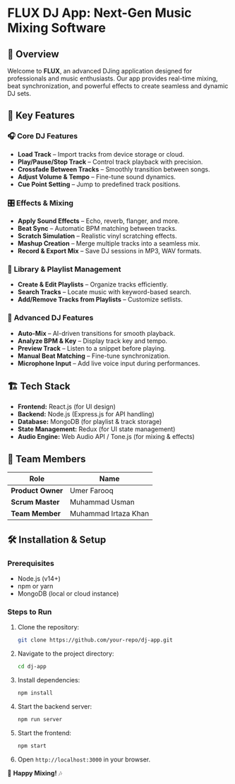 # **FLUX DJ App: Next-Gen Music Mixing Software**

## 🎵 **Overview**
Welcome to **FLUX**, an advanced DJing application designed for professionals and music enthusiasts. Our app provides real-time mixing, beat synchronization, and powerful effects to create seamless and dynamic DJ sets.

## 🚀 **Key Features**
### 🎧 **Core DJ Features**
- **Load Track** – Import tracks from device storage or cloud.
- **Play/Pause/Stop Track** – Control track playback with precision.
- **Crossfade Between Tracks** – Smoothly transition between songs.
- **Adjust Volume & Tempo** – Fine-tune sound dynamics.
- **Cue Point Setting** – Jump to predefined track positions.

### 🎛 **Effects & Mixing**
- **Apply Sound Effects** – Echo, reverb, flanger, and more.
- **Beat Sync** – Automatic BPM matching between tracks.
- **Scratch Simulation** – Realistic vinyl scratching effects.
- **Mashup Creation** – Merge multiple tracks into a seamless mix.
- **Record & Export Mix** – Save DJ sessions in MP3, WAV formats.

### 📂 **Library & Playlist Management**
- **Create & Edit Playlists** – Organize tracks efficiently.
- **Search Tracks** – Locate music with keyword-based search.
- **Add/Remove Tracks from Playlists** – Customize setlists.

### 🎤 **Advanced DJ Features**
- **Auto-Mix** – AI-driven transitions for smooth playback.
- **Analyze BPM & Key** – Display track key and tempo.
- **Preview Track** – Listen to a snippet before playing.
- **Manual Beat Matching** – Fine-tune synchronization.
- **Microphone Input** – Add live voice input during performances.

## 🏗 **Tech Stack**
- **Frontend:** React.js (for UI design)
- **Backend:** Node.js (Express.js for API handling)
- **Database:** MongoDB (for playlist & track storage)
- **State Management:** Redux (for UI state management)
- **Audio Engine:** Web Audio API / Tone.js (for mixing & effects)

## 👥 **Team Members**
| Role | Name |
|------|------|
| **Product Owner** | Umer Farooq |
| **Scrum Master** | Muhammad Usman |
| **Team Member** | Muhammad Irtaza Khan |

## 🛠 **Installation & Setup**
### **Prerequisites**
- Node.js (v14+)
- npm or yarn
- MongoDB (local or cloud instance)

### **Steps to Run**
1. Clone the repository:  
   ```sh
   git clone https://github.com/your-repo/dj-app.git
   ```
2. Navigate to the project directory:  
   ```sh
   cd dj-app
   ```
3. Install dependencies:  
   ```sh
   npm install
   ```
4. Start the backend server:  
   ```sh
   npm run server
   ```
5. Start the frontend:  
   ```sh
   npm start
   ```
6. Open `http://localhost:3000` in your browser.

🚀 **Happy Mixing!** 🎶

